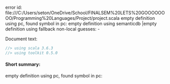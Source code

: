 error id: 
file:///C:/Users/seton/OneDrive/School/FINALSEM%20LETS%20GOOOOOOOO/Programming%20Languages/Project/project.scala
empty definition using pc, found symbol in pc: 
empty definition using semanticdb
|empty definition using fallback
non-local guesses:
	 -

Document text:

```scala
//> using scala 3.6.3
//> using toolkit 0.5.0

```

#### Short summary: 

empty definition using pc, found symbol in pc: 